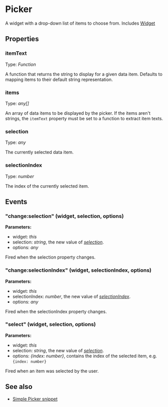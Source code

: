 ---
---
# Picker

A widget with a drop-down list of items to choose from.
Includes [Widget](Widget.md)

## Properties

### itemText

Type: *Function*

A function that returns the string to display for a given data item. Defaults to mapping items to their default string representation.

### items

Type: *any[]*

An array of data items to be displayed by the picker. If the items aren't strings, the `itemText` property must be set to a function to extract item texts.

### selection

Type: *any*

The currently selected data item.

### selectionIndex

Type: *number*

The index of the currently selected item.


## Events

### "change:selection" (widget, selection, options)

**Parameters:** 

- widget: *this*
- selection: *string*, the new value of *[selection](#selection)*.
- options: *any*

Fired when the selection property changes.


### "change:selectionIndex" (widget, selectionIndex, options)

**Parameters:** 

- widget: *this*
- selectionIndex: *number*, the new value of *[selectionIndex](#selectionindex)*.
- options: *any*

Fired when the selectionIndex property changes.


### "select" (widget, selection, options)

**Parameters:** 

- widget: *this*
- selection: *string*, the new value of *[selection](#selection)*.
- options: *{index: number}*, contains the index of the selected item, e.g. `{index: number}`

Fired when an item was selected by the user.



## See also

- [Simple Picker snippet](https://github.com/eclipsesource/tabris-js/blob/master/snippets/picker/picker.js)
